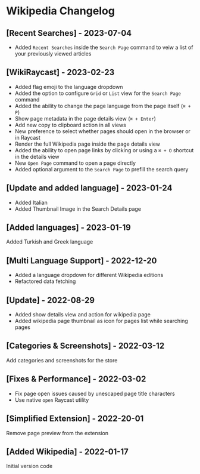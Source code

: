 # Wikipedia Changelog

## [Recent Searches] - 2023-07-04
- Added `Recent Searches` inside the `Search Page` command to veiw a list of your previously viewed articles

## [WikiRaycast] - 2023-02-23
- Added flag emoji to the language dropdown
- Added the option to configure `Grid` or `List` view for the `Search Page` command
- Added the ability to change the page language from the page itself (`⌘ + P`)
- Show page metadata in the page details view (`⌘ + Enter`)
- Add new copy to clipboard action in all views
- New preference to select whether pages should open in the browser or in Raycast
- Render the full Wikipedia page inside the page details view
- Added the ability to open page links by clicking or using a `⌘ + O` shortcut in the details view
- New `Open Page` command to open a page directly
- Added optional argument to the `Search Page` to prefill the search query

## [Update and added language] - 2023-01-24
- Added Italian
- Added Thumbnail Image in the Search Details page

## [Added languages] - 2023-01-19
Added Turkish and Greek language

## [Multi Language Support] - 2022-12-20

- Added a language dropdown for different Wikipedia editions
- Refactored data fetching

## [Update] - 2022-08-29

- Added show details view and action for wikipedia page
- Added wikipedia page thumbnail as icon for pages list while searching pages

## [Categories & Screenshots] - 2022-03-12
Add categories and screenshots for the store

## [Fixes & Performance] - 2022-03-02
- Fix page open issues caused by unescaped page title characters
- Use native `open` Raycast utility

## [Simplified Extension] - 2022-20-01
Remove page preview from the extension

## [Added Wikipedia] - 2022-01-17
Initial version code
